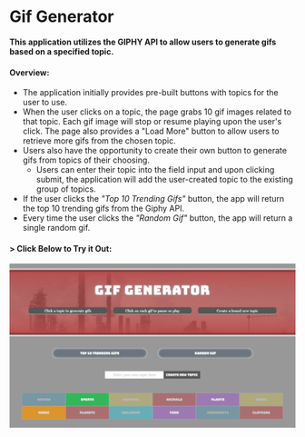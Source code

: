 # Gif Generator

__This application utilizes the GIPHY API to allow users to generate gifs based on a specified topic.__ 

#### Overview:
* The application initially provides pre-built buttons with topics for the user to use.
* When the user clicks on a topic, the page grabs 10 gif images related to that topic. Each gif image will stop or resume playing upon the user's click. The page also provides a "Load More" button to allow users to retrieve more gifs from the chosen topic.
* Users also have the opportunity to create their own button to generate gifs from topics of their choosing.
  * Users can enter their topic into the field input and upon clicking submit, the application will add the user-created topic to the existing group of topics.
* If the user clicks the _"Top 10 Trending Gifs"_ button, the app will return the top 10 trending gifs from the Giphy API.
* Every time the user clicks the _"Random Gif"_ button, the app will return a single random gif.

#### > __Click Below to Try it Out:__
[![Gif Generator](gifgenerator1.png)](https://aolaleye.github.io/gif-generator/)
